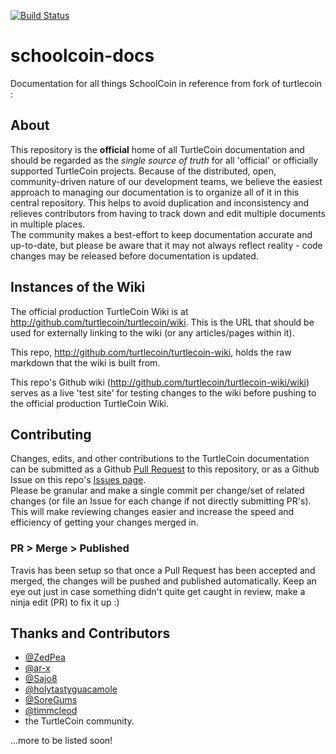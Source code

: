 [![Build Status](https://travis-ci.org/turtlecoin/turtlecoin-docs.svg?branch=master)](https://travis-ci.org/turtlecoin/turtlecoin-docs)

# schoolcoin-docs
Documentation for all things SchoolCoin in reference from fork of turtlecoin :

## About
This repository is the **official** home of all TurtleCoin documentation and should be regarded as the *single source of truth* for all 'official' or officially supported TurtleCoin projects. Because of the distributed, open, community-driven nature of our development teams, we believe the easiest approach to managing our documentation is to organize all of it in this central repository. This helps to avoid duplication and inconsistency and relieves contributors from having to track down and edit multiple documents in multiple places.  
The community makes a best-effort to keep documentation accurate and up-to-date, but please be aware that it may not always reflect reality - code changes may be released before documentation is updated.

## Instances of the Wiki

The official production TurtleCoin Wiki is at http://github.com/turtlecoin/turtlecoin/wiki. This is the URL that should be used for externally linking to the wiki (or any articles/pages within it).

This repo, http://github.com/turtlecoin/turtlecoin-wiki, holds the raw markdown that the wiki is built from.

This repo's Github wiki (http://github.com/turtlecoin/turtlecoin-wiki/wiki) serves as a live 'test site' for testing changes to the wiki before pushing to the official production TurtleCoin Wiki.

## Contributing

Changes, edits, and other contributions to the TurtleCoin documentation can be submitted as a Github [Pull Request](https://github.com/turtlecoin/turtlecoin-wiki/pulls) to this repository, or as a Github Issue on this repo's [Issues page](https://github.com/turtlecoin/turtlecoin-wiki/issues).  
Please be granular and make a single commit per change/set of related changes (or file an Issue for each change if not directly submitting PR's). This will make reviewing changes easier and increase the speed and efficiency of getting your changes merged in.

### PR > Merge > Published

Travis has been setup so that once a Pull Request has been accepted and merged, the changes will be pushed and published automatically. Keep an eye out just in case something didn't quite get caught in review, make a ninja edit (PR) to fix it up :)


## Thanks and Contributors

- [@ZedPea](https://github.com/ZedPea/)
- [@ar-x](https://github.com/ar-x/)
- [@Sajo8](https://github.com/Sajo8/)
- [@holytastyguacamole](https://github.com/holytastyguacamole/)
- [@SoreGums](https://github.com/SoreGums/)
- [@timmcleod](https://github.com/timmcleod/)
- the TurtleCoin community.

...more to be listed soon!

